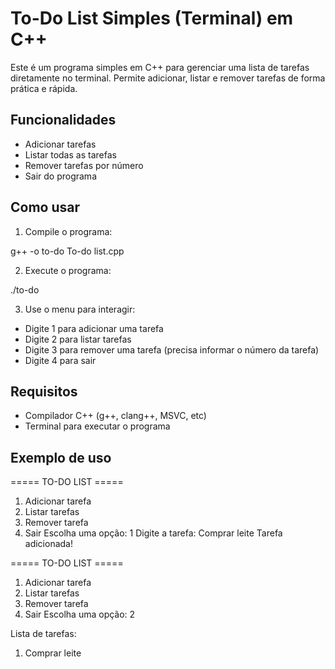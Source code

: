 

# To-Do List Simples (Terminal) em C++

Este é um programa simples em C++ para gerenciar uma lista de tarefas diretamente no terminal. Permite adicionar, listar e remover tarefas de forma prática e rápida.


## Funcionalidades

* Adicionar tarefas
* Listar todas as tarefas
* Remover tarefas por número
* Sair do programa



## Como usar

1. Compile o programa:


g++ -o to-do To-do list.cpp


2. Execute o programa:


./to-do


3. Use o menu para interagir:

* Digite 1 para adicionar uma tarefa
* Digite 2 para listar tarefas
* Digite 3 para remover uma tarefa (precisa informar o número da tarefa)
* Digite 4 para sair



## Requisitos

* Compilador C++ (g++, clang++, MSVC, etc)
* Terminal para executar o programa



## Exemplo de uso


===== TO-DO LIST =====
1. Adicionar tarefa
2. Listar tarefas
3. Remover tarefa
4. Sair
Escolha uma opção: 1
Digite a tarefa: Comprar leite
Tarefa adicionada!

===== TO-DO LIST =====
1. Adicionar tarefa
2. Listar tarefas
3. Remover tarefa
4. Sair
Escolha uma opção: 2

Lista de tarefas:
1. Comprar leite



